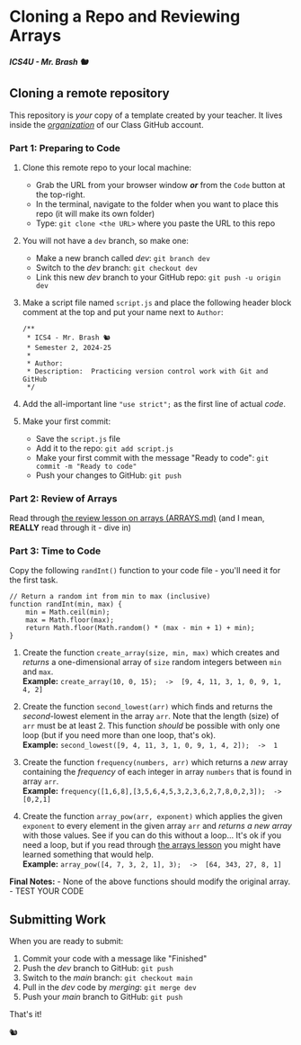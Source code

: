 # Cloning a Repo and Reviewing Arrays

##### ICS4U - Mr. Brash 🐿️

## Cloning a remote repository

This repository is _your_ copy of a template created by your teacher. It lives inside the [_organization_](https://github.com/MTH-ICS4U-2425) of our Class GitHub account.

### Part 1: Preparing to Code

1. Clone this remote repo to your local machine: 
    - Grab the URL from your browser window _**or**_ from the `Code` button at the top-right.
    - In the terminal, navigate to the folder when you want to place this repo (it will make its own folder)
    - Type:  `git clone <the URL>`  where you paste the URL to this repo

2. You will not have a `dev` branch, so make one:
   - Make a new branch called _dev_:  `git branch dev`
   - Switch to the _dev_ branch:  `git checkout dev`
   - Link this new _dev_ branch to your GitHub repo: `git push -u origin dev`
  
3. Make a script file named `script.js` and place the following header block comment at the top and put your name next to `Author`:
   ```JS
   /**
    * ICS4 - Mr. Brash 🐿️
    * Semester 2, 2024-25
    *
    * Author:
    * Description:  Practicing version control work with Git and GitHub
    */
   ```

4. Add the all-important line `"use strict";` as the first line of actual _code_.

5. Make your first commit:
    - Save the `script.js` file
    - Add it to the repo:  `git add script.js`
    - Make your first commit with the message "Ready to code":  `git commit -m "Ready to code"`
    - Push your changes to GitHub:  `git push`

### Part 2: Review of Arrays

Read through [the review lesson on arrays (ARRAYS.md)](./.lesson/ARRAYS.md) (and I mean, **REALLY** read through it - dive in)

### Part 3: Time to Code

Copy the following `randInt()` function to your code file - you'll need it for the first task.
   ```JS
   // Return a random int from min to max (inclusive)   
   function randInt(min, max) {
       min = Math.ceil(min);
       max = Math.floor(max);
       return Math.floor(Math.random() * (max - min + 1) + min);
   }
   ```

1. Create the function `create_array(size, min, max)` which creates and _returns_ a one-dimensional array of `size` random integers between `min` and `max`.<br>
**Example:**  `create_array(10, 0, 15);  ->  [9, 4, 11, 3, 1, 0, 9, 1, 4, 2]`

2. Create the function `second_lowest(arr)` which finds and returns the _second_-lowest element in the array `arr`. Note that the length (size) of `arr` must be at least 2. This function _should_ be possible with only one loop (but if you need more than one loop, that's ok).<br>
**Example:** `second_lowest([9, 4, 11, 3, 1, 0, 9, 1, 4, 2]);  ->  1`

3. Create the function `frequency(numbers, arr)` which returns a _new_ array containing the _frequency_ of each integer in array `numbers` that is found in array `arr`. <br>
**Example:** `frequency([1,6,8],[3,5,6,4,5,3,2,3,6,2,7,8,0,2,3]);  ->  [0,2,1]`

4. Create the function `array_pow(arr, exponent)` which applies the given `exponent` to every element in the given array `arr` and _returns a new array_ with those values. See if you can do this without a loop... It's ok if you need a loop, but if you read through [the arrays lesson](./.lesson/ARRAYS.md) you might have learned something that would help. <br>
**Example:** `array_pow([4, 7, 3, 2, 1], 3);  ->  [64, 343, 27, 8, 1]`

**Final Notes:**
    - None of the above functions should modify the original array.
    - TEST YOUR CODE

## Submitting Work

When you are ready to submit:

1. Commit your code with a message like "Finished"
2. Push the _dev_ branch to GitHub:  `git push`
3. Switch to the _main_ branch:  `git checkout main`
4. Pull in the _dev_ code by _merging_:  `git merge dev`
5. Push your _main_ branch to GitHub:  `git push`

That's it!

🐿️
<br><br>
